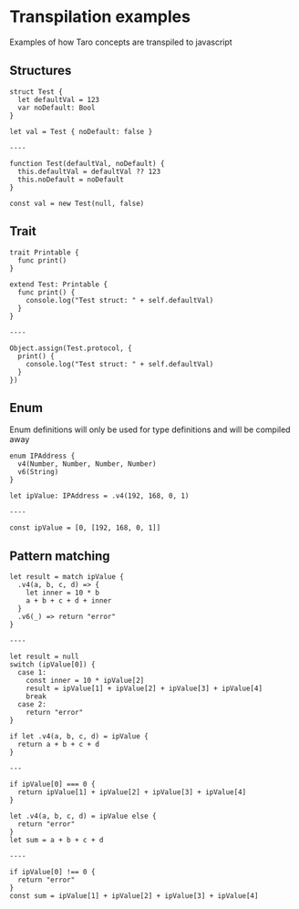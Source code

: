 # Transpilation examples

Examples of how Taro concepts are transpiled to javascript

## Structures

```
struct Test {
  let defaultVal = 123
  var noDefault: Bool
}

let val = Test { noDefault: false }

----

function Test(defaultVal, noDefault) {
  this.defaultVal = defaultVal ?? 123
  this.noDefault = noDefault
}

const val = new Test(null, false)
```

## Trait

```
trait Printable {
  func print()
}

extend Test: Printable {
  func print() {
    console.log("Test struct: " + self.defaultVal)
  }
}

----

Object.assign(Test.protocol, {
  print() {
    console.log("Test struct: " + self.defaultVal)
  }
})
```

## Enum

Enum definitions will only be used for type definitions and will be compiled away

```
enum IPAddress {
  v4(Number, Number, Number, Number)
  v6(String)
}

let ipValue: IPAddress = .v4(192, 168, 0, 1)

----

const ipValue = [0, [192, 168, 0, 1]]
```

## Pattern matching

```
let result = match ipValue {
  .v4(a, b, c, d) => {
    let inner = 10 * b
    a + b + c + d + inner
  }
  .v6(_) => return "error"
}

----

let result = null
switch (ipValue[0]) {
  case 1:
    const inner = 10 * ipValue[2]
    result = ipValue[1] + ipValue[2] + ipValue[3] + ipValue[4]
    break
  case 2:
    return "error"
}
```

```
if let .v4(a, b, c, d) = ipValue {
  return a + b + c + d
}

---

if ipValue[0] === 0 {
  return ipValue[1] + ipValue[2] + ipValue[3] + ipValue[4]
}
```

```
let .v4(a, b, c, d) = ipValue else {
  return "error"
}
let sum = a + b + c + d

----

if ipValue[0] !== 0 {
  return "error"
}
const sum = ipValue[1] + ipValue[2] + ipValue[3] + ipValue[4]
```